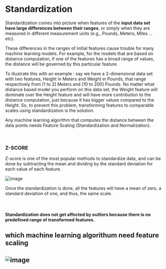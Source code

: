 <h1> Standardization </h1>
<p>
Standardization comes into picture when features of the <b>input data set have large differences between their ranges</b>, or simply when they are measured in different measurement units (e.g., Pounds, Meters, Miles … etc).
  
These differences in the ranges of initial features cause trouble for many machine learning models. For example, for the models that are based on distance computation, if one of the features has a broad range of values, the distance will be governed by this particular feature.

To illustrate this with an example : say we have a 2-dimensional data set with two features, Height in Meters and Weight in Pounds, that range respectively from [1 to 2] Meters and [10 to 200] Pounds. No matter what distance based model you perform on this data set, the Weight feature will dominate over the Height feature and will have more contribution to the distance computation, just because it has bigger values compared to the Height. So, to prevent this problem, transforming features to comparable scales using standardization is the solution.

Any machine learning algorithm that computes the distance between the data points needs Feature Scaling (Standardization and Normalization). 

</p>
<br>

<h3>Z-SCORE</h3>
<p> 
Z-score is one of the most popular methods to standardize data, and can be done by subtracting the mean and dividing by the standard deviation for each value of each feature.

![image](https://user-images.githubusercontent.com/89294557/185532997-52d8a898-92d5-4894-a5d2-a504eda01e73.png)
  
Once the standardization is done, all the features will have a mean of zero, a standard deviation of one, and thus, the same scale.  
</p>
<br>

<h4> Standardization does not get affected by outliers because there is no predefined range of transformed features.</h4>
<h2>which machine learning algorithum need feature scaling <h2>

![image](https://user-images.githubusercontent.com/89294557/185535648-81326636-5b81-4aaf-a377-71fb88876edd.png)
